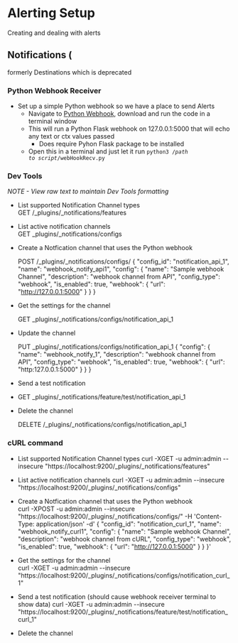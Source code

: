 # Alerting Setup

Creating and dealing with alerts

## Notifications (
formerly Destinations which is deprecated

### Python Webhook Receiver
- Set up a simple Python webhook so we have a place to send Alerts
  - Navigate to [Python Webhook](https://github.com/macatak/python/blob/master/webhookRecv.py), download and run the code in a terminal window
  - This will run a Python Flask webhook on 127.0.0.1:5000 that will echo any text or ctx values passed
    - Does require Pyhon Flask package to be installed
  - Open this in a terminal and just let it run
  <code>python3 /*path to script*/webHookRecv.py</code>
  
### Dev Tools
*NOTE - View raw text to maintain Dev Tools formatting*

- List supported Notification Channel types  
  GET /_plugins/_notifications/features  

- List active notification channels  
  GET _plugins/_notifications/configs  

- Create a Notfication channel that uses the Python webhook
  
  POST /_plugins/_notifications/configs/
  {
    "config_id": "notification_api_1",
    "name": "webhook_notify_api1",
    "config": {
      "name": "Sample webhook Channel",
      "description": "webhook channel from API",
      "config_type": "webhook",
      "is_enabled": true,
      "webhook": {
        "url": "http://127.0.0.1:5000"
     }
  }
}


- Get the settings for the channel  

  GET _plugins/_notifications/configs/notification_api_1

- Update the channel
  
  PUT _plugins/_notifications/configs/notification_api_1
{
  "config": {
    "name": "webhook_notify_1",
    "description": "webhook channel from API",
    "config_type": "webhook",
    "is_enabled": true,
    "webhook": {
      "url": "http:127.0.0.1:5000"
    }
  }
}

- Send a test notification
- 
  GET _plugins/_notifications/feature/test/notification_api_1


- Delete the channel  

  DELETE /_plugins/_notifications/configs/notification_api_1


### cURL command

- List supported Notification Channel types
  curl -XGET -u admin:admin --insecure "https://localhost:9200/_plugins/_notifications/features"

- List active notification channels
  curl -XGET -u admin:admin --insecure "https://localhost:9200/_plugins/_notifications/configs"

- Create a Notfication channel that uses the Python webhook  
  curl -XPOST -u admin:admin --insecure "https://localhost:9200/_plugins/_notifications/configs/" -H 'Content-Type: application/json' -d'
{
    "config_id": "notification_curl_1",
    "name": "webhook_notify_curl1",
    "config": {
      "name": "Sample webhook Channel",
      "description": "webhook channel from cURL",
      "config_type": "webhook",
      "is_enabled": true,
      "webhook": {
        "url": "http://127.0.0.1:5000"
     }
  }
}'

- Get the settings for the channel  
  curl -XGET -u admin:admin --insecure "https://localhost:9200/_plugins/_notifications/configs/notification_curl_1"

- Send a test notification (should cause webhook receiver terminal to show data)
  curl -XGET -u admin:admin --insecure "https://localhost:9200/_plugins/_notifications/feature/test/notification_curl_1"
  
  
- Delete the channel  
